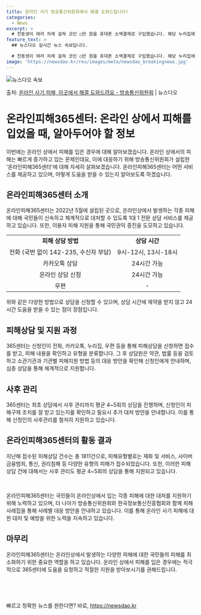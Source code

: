 ```yaml
---
title: 온라인 사기 방송통신위원회에서 해결 도와드립니다! 
categories:
  - News
excerpt: >
  # 친동생이 여러 차례 걸쳐 코인 ○만 원을 휴대폰 소액결제로 구입했습니다. 해당 누리집에는 코인은 충전일로…
feature_text: >
  ## 뉴스다오 실시간 뉴스 속보입니다.

  # 친동생이 여러 차례 걸쳐 코인 ○만 원을 휴대폰 소액결제로 구입했습니다. 해당 누리집에는 코인은 충전일로…
image: 'https://newsdao.kr/res/images/meta/newsdao_breakingnews.jpg'
---
```


![뉴스다오 속보](https://newsdao.kr/res/images/meta/newsdao_breakingnews.jpg)

<p>출처: <a href="https://newsdao.kr/3222" rel="dofollow">온라인 사기 피해, 이곳에서 해결 도와드려요 - 방송통신위원회</a> | 뉴스다오</p>

<h1>온라인피해365센터: 온라인 상에서 피해를 입었을 때, 알아두어야 할 정보</h1>

<p data-ke-size="size16">이번에는 온라인 상에서 피해를 입은 경우에 대해 알아보겠습니다. 온라인 상에서의 피해는 빠르게 증가하고 있는 문제인데요, 이에 대응하기 위해 방송통신위원회가 설립한 '온라인피해365센터'에 대해 자세히 살펴보겠습니다. 온라인피해365센터는 어떤 서비스를 제공하고 있으며, 어떻게 도움을 받을 수 있는지 알아보도록 하겠습니다.</p>

<h2 data-ke-size="size26">온라인피해365센터 소개</h2>

<p data-ke-size="size16">온라인피해365센터는 2022년 5월에 설립된 곳으로, 온라인상에서 발생하는 각종 피해에 대해 국민들이 신속하고 체계적으로 대처할 수 있도록 1대 1 전문 상담 서비스를 제공하고 있습니다. 또한, 이용자 피해 지원을 통해 국민권익 증진을 도모하고 있습니다.</p>

<table>
  <tr>
    <td style="text-align: center; height: 17px;"><b>피해 상담 방법</b></td>
    <td style="text-align: center; height: 17px;"><b>상담 시간</b></td>
  </tr>
  <tr>
    <td style="text-align: center; height: 17px;">전화 (국번 없이 142-235, 수신자 부담)</td>
    <td style="text-align: center; height: 17px;">9시-12시, 13시-18시</td>
  </tr>
  <tr>
    <td style="text-align: center; height: 17px;">카카오톡 상담</td>
    <td style="text-align: center; height: 17px;">24시간 가능</td>
  </tr>
  <tr>
    <td style="text-align: center; height: 17px;">온라인 상담 신청</td>
    <td style="text-align: center; height: 17px;">24시간 가능</td>
  </tr>
  <tr>
    <td style="text-align: center; height: 17px;">우편</td>
    <td style="text-align: center; height: 17px;">-</td>
  </tr>
</table>

<p data-ke-size="size16">위와 같은 다양한 방법으로 상담을 신청할 수 있으며, 상담 시간에 제약을 받지 않고 24시간 도움을 받을 수 있는 점이 장점입니다.</p>

<h2 data-ke-size="size26">피해상담 및 지원 과정</h2>

<p data-ke-size="size16">365센터는 신청인이 전화, 카카오톡, 누리집, 우편 등을 통해 피해상담을 신청하면 접수를 받고, 피해 내용을 확인하고 유형을 분류합니다. 그 후 상담원은 약관, 법률 등을 검토하고 소관기관과 기관별 피해지원 방법 등의 대응 방안을 확인해 신청인에게 안내하며, 심층 상담을 통해 체계적으로 지원합니다.</p>

<h2 data-ke-size="size26">사후 관리</h2>

<p data-ke-size="size16">365센터는 최초 상담에서 사후 관리까지 평균 4~5회의 상담을 진행하며, 신청인이 피해구제 조치를 잘 받고 있는지를 확인하고 필요시 추가 대처 방안을 안내합니다. 이를 통해 신청인의 사후관리를 철저히 지원하고 있습니다.</p>

<h2 data-ke-size="size26">온라인피해365센터의 활동 결과</h2>

<p data-ke-size="size16">지난해 접수된 피해상담 건수는 총 1811건으로, 피해유형별로는 재화 및 서비스, 사이버금융범죄, 통신, 권리침해 등 다양한 유형의 피해가 접수되었습니다. 또한, 이러한 피해상담 건에 대해서는 사후 관리도 평균 4~5회의 상담을 통해 지원되고 있습니다.</p>

<p data-ke-size="size16">&nbsp;</p>

<p data-ke-size="size16">온라인피해365센터는 국민들이 온라인상에서 입는 각종 피해에 대한 대처를 지원하기 위해 노력하고 있으며, 더 나아가 방송통신위원회와 한국정보통신진흥협회와 함께 피해사례집을 통해 사례별 대응 방안을 안내하고 있습니다. 이를 통해 온라인 사기 피해에 대한 대처 및 예방을 위한 노력을 지속하고 있습니다.</p>

<h2 data-ke-size="size26">마무리</h2>
<p data-ke-size="size16">온라인피해365센터는 온라인상에서 발생하는 다양한 피해에 대한 국민들의 피해를 최소화하기 위한 중요한 역할을 하고 있습니다. 온라인 상에서 피해를 입은 경우에는 적극적으로 365센터에 도움을 요청하고 적절한 지원을 받아보시기를 권해드립니다.</p>

<p data-ke-size="size16">&nbsp;</p>

<p data-ke-size="size16">&nbsp;</p>
 

빠르고 정확한 뉴스를 원한다면? 바로, <a href="https://newsdao.kr" rel="dofollow">https://newsdao.kr</a>


